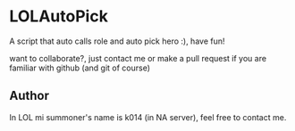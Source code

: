 LOLAutoPick
===========

A script that auto calls role and auto pick hero :), have fun!

want to collaborate?, just contact me or make a pull request if you are familiar with github (and git of course)

Author
---------

In LOL mi summoner's name is k014 (in NA server), feel free to contact me.
